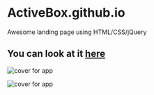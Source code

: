 # ActiveBox.github.io
Awesome landing page using HTML/CSS/jQuery

You can look at it [here](https://ihor-onyshchuk.github.io/ActiveBox/. )
---
![cover for app](https://github.com/Ihor-Onyshchuk/ActiveBox.github.io/blob/master/preview.png "Cover of simple layout")


![cover for app](https://github.com/Ihor-Onyshchuk/ActiveBox.github.io/blob/master/preview-2.png "Cover of simple layout")





